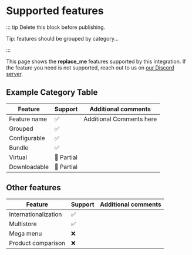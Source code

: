 # Supported features

::: tip Delete this block before publishing.

Tip: features should be grouped by category...

:::

This page shows the __replace_me__ features supported by this integration. If the feature you need is not supported, reach out to us on [our Discord server](https://discord.vuestorefront.io/).

## Example Category Table

| Feature                       | Support    | Additional comments |
|-------------------------------|------------|---------------------|
| Feature name                        | ✅         | Additional Comments here
| Grouped                       | ✅         |
| Configurable                  | ✅         |
| Bundle                        | ✅         |
| Virtual                       | 🚧 Partial | 
| Downloadable                  | 🚧 Partial |

## Other features

| Feature                       | Support    | Additional comments |
|-------------------------------|------------|---------------------|
| Internationalization          | ✅         |
| Multistore                    | ✅         |
| Mega menu                     | ❌         |
| Product comparison            | ❌         |
